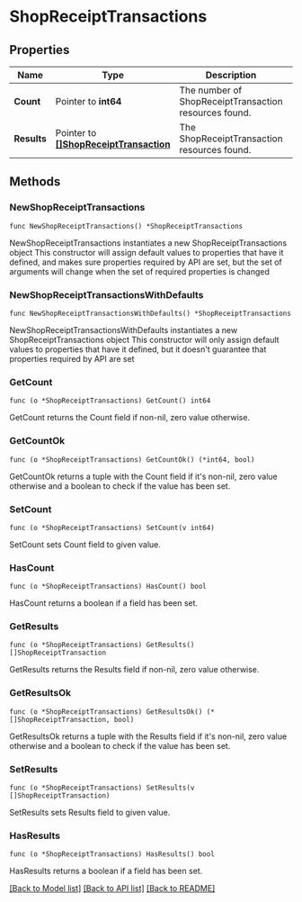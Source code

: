 # ShopReceiptTransactions

## Properties

Name | Type | Description | Notes
------------ | ------------- | ------------- | -------------
**Count** | Pointer to **int64** | The number of ShopReceiptTransaction resources found. | [optional] 
**Results** | Pointer to [**[]ShopReceiptTransaction**](ShopReceiptTransaction.md) | The ShopReceiptTransaction resources found. | [optional] 

## Methods

### NewShopReceiptTransactions

`func NewShopReceiptTransactions() *ShopReceiptTransactions`

NewShopReceiptTransactions instantiates a new ShopReceiptTransactions object
This constructor will assign default values to properties that have it defined,
and makes sure properties required by API are set, but the set of arguments
will change when the set of required properties is changed

### NewShopReceiptTransactionsWithDefaults

`func NewShopReceiptTransactionsWithDefaults() *ShopReceiptTransactions`

NewShopReceiptTransactionsWithDefaults instantiates a new ShopReceiptTransactions object
This constructor will only assign default values to properties that have it defined,
but it doesn't guarantee that properties required by API are set

### GetCount

`func (o *ShopReceiptTransactions) GetCount() int64`

GetCount returns the Count field if non-nil, zero value otherwise.

### GetCountOk

`func (o *ShopReceiptTransactions) GetCountOk() (*int64, bool)`

GetCountOk returns a tuple with the Count field if it's non-nil, zero value otherwise
and a boolean to check if the value has been set.

### SetCount

`func (o *ShopReceiptTransactions) SetCount(v int64)`

SetCount sets Count field to given value.

### HasCount

`func (o *ShopReceiptTransactions) HasCount() bool`

HasCount returns a boolean if a field has been set.

### GetResults

`func (o *ShopReceiptTransactions) GetResults() []ShopReceiptTransaction`

GetResults returns the Results field if non-nil, zero value otherwise.

### GetResultsOk

`func (o *ShopReceiptTransactions) GetResultsOk() (*[]ShopReceiptTransaction, bool)`

GetResultsOk returns a tuple with the Results field if it's non-nil, zero value otherwise
and a boolean to check if the value has been set.

### SetResults

`func (o *ShopReceiptTransactions) SetResults(v []ShopReceiptTransaction)`

SetResults sets Results field to given value.

### HasResults

`func (o *ShopReceiptTransactions) HasResults() bool`

HasResults returns a boolean if a field has been set.


[[Back to Model list]](../README.md#documentation-for-models) [[Back to API list]](../README.md#documentation-for-api-endpoints) [[Back to README]](../README.md)


